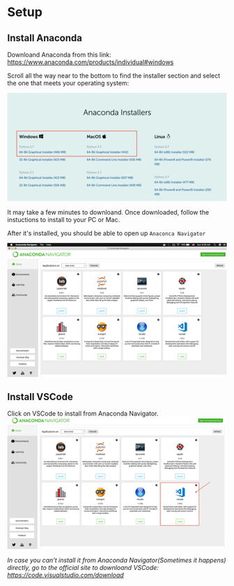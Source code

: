 # Setup

## Install Anaconda

Downloand Anaconda from this link:
https://www.anaconda.com/products/individual#windows

Scroll all the way near to the bottom to find the installer section and select the one that meets your operating system:

![Screen Shot](/install_anaconda.png)

It may take a few minutes to downloand. Once downloaded, follow the instuctions to install to your PC or Mac.

After it's installed, you should be able to open up `Anaconca Navigator`

![Screen Shot2](/anaconda_navigator.png)

## Install VSCode

Click on VSCode to install from Anaconda Navigator.
![Screen Shot2](/vscode.png)

_In case you can't install it from Anaconda Navigator(Sometimes it happens) directly, go to the official site to downloand VSCode: https://code.visualstudio.com/download_
